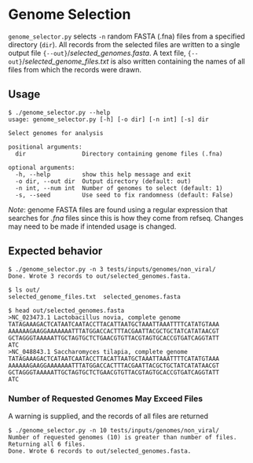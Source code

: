 # Genome Selection

`genome_selector.py` selects `-n` random FASTA (.fna) files from a specified directory (`dir`). All records from the selected files are written to a single output file `{--out}`/*selected_genomes.fasta*. A text file, `{--out}`/*selected_genome_files.txt* is also written containing the names of all files from which the records were drawn.

## Usage

```console
$ ./genome_selector.py --help
usage: genome_selector.py [-h] [-o dir] [-n int] [-s] dir

Select genomes for analysis

positional arguments:
  dir                Directory containing genome files (.fna)

optional arguments:
  -h, --help         show this help message and exit
  -o dir, --out dir  Output directory (default: out)
  -n int, --num int  Number of genomes to select (default: 1)
  -s, --seed         Use seed to fix randomness (default: False)
```

*Note*: genome FASTA files are found using a regular expression that searches for *.fna* files since this is how they come from refseq. Changes may need to be made if intended usage is changed.

## Expected behavior

```console
$ ./genome_selector.py -n 3 tests/inputs/genomes/non_viral/
Done. Wrote 3 records to out/selected_genomes.fasta.

$ ls out/
selected_genome_files.txt  selected_genomes.fasta

$ head out/selected_genomes.fasta 
>NC_023473.1 Lactobacillus novia, complete genome
TATAGAAAGACTCATAATCAATACCTTACATTAATGCTAAATTAAATTTTCATATGTAAA
AAAAAAGAAGGAAAAAAATTTATGGACCACTTTACGAATTACGCTGCTATCATATAACGT
GCTAGGGTAAAAATTGCTAGTGCTCTGAACGTGTTACGTAGTGCACCGTGATCAGGTATT
ATC
>NC_048843.1 Saccharomyces tilapia, complete genome
TATAGAAAGACTCATAATCAATACCTTACATTAATGCTAAATTAAATTTTCATATGTAAA
AAAAAAGAAGGAAAAAAATTTATGGACCACTTTACGAATTACGCTGCTATCATATAACGT
GCTAGGGTAAAAATTGCTAGTGCTCTGAACGTGTTACGTAGTGCACCGTGATCAGGTATT
ATC
```

### Number of Requested Genomes May Exceed Files

A warning is supplied, and the records of all files are returned

```console
$ ./genome_selector.py -n 10 tests/inputs/genomes/non_viral/
Number of requested genomes (10) is greater than number of files.
Returning all 6 files.
Done. Wrote 6 records to out/selected_genomes.fasta.
```